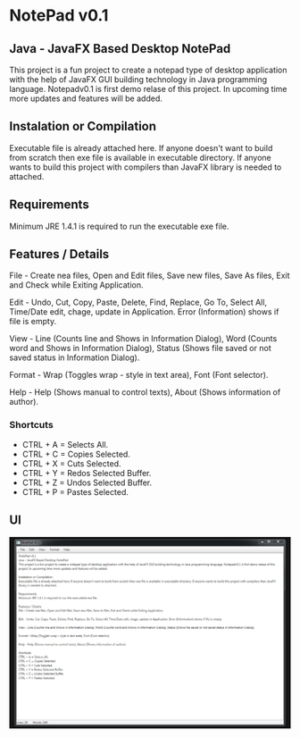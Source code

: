 # NotePad v0.1

## Java - JavaFX Based Desktop NotePad

This project is a fun project to create a notepad type of desktop application with the help of JavaFX GUI building technology in Java programming language. Notepadv0.1 is first demo relase of this project. In upcoming time more updates and features will be added.

## Instalation or Compilation

Executable file is already attached here. If anyone doesn't want to build from scratch then exe file is available in executable directory. If anyone wants to build this project with compilers than JavaFX library is needed to attached.

## Requirements

Minimum JRE 1.4.1 is required to run the executable exe file.

## Features / Details

File - Create nea files, Open and Edit files, Save new files, Save As files, Exit and Check while Exiting Application.

Edit - Undo, Cut, Copy, Paste, Delete, Find, Replace, Go To, Select All, Time/Date edit, chage, update in Application. Error (Information) shows if file is empty.

View - Line (Counts line and Shows in Information Dialog), Word (Counts word and Shows in Information Dialog), Status (Shows file saved or not saved status in Information Dialog).

Format - Wrap (Toggles wrap - style in text area), Font (Font selector).

Help - Help (Shows manual to control texts), About (Shows information of author).

### Shortcuts

*	CTRL + A = Selects All.
*	CTRL + C = Copies Selected.
*	CTRL + X = Cuts Selected.
*	CTRL + Y = Redos Selected Buffer.
*	CTRL + Z = Undos Selected Buffer.
*	CTRL + P = Pastes Selected.


## UI

![alt-text](https://github.com/Anim-101/Javapps/blob/master/NotePad/UI%20Image/Notepadv0.1%20UI.PNG "Notepadv0.1") 
